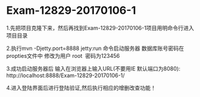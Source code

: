
# Exam-12829-20170106-1

1.先把项目克隆下来，然后再找到Exam-12829-20170106-1项目用明命令行进入项目目录 

2.执行mvn -Djetty.port=8888 jetty:run 命令启动服务器 数据库账号密码在propties文件中   修改为用户 root  密码为123456 

3.成功启动服务器后 输入在浏览器上输入URL(不要用IE 默认端口为8080): http://localhost:8888/Exam-12829-20170106-1/


   4.进入登陆界面后进行登陆验证,然后执行相应的增删改查功能！ 
